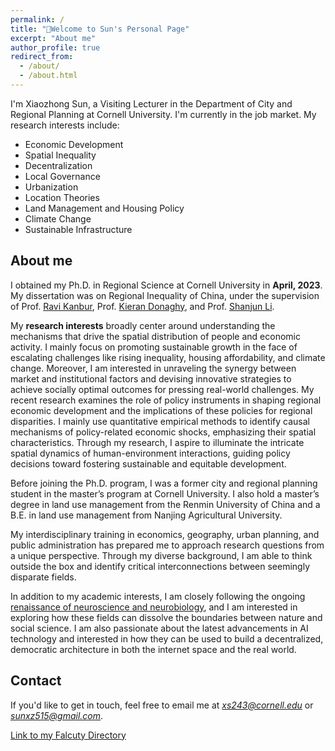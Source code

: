 ```yaml
---
permalink: /
title: "👋Welcome to Sun's Personal Page"
excerpt: "About me"
author_profile: true
redirect_from: 
  - /about/
  - /about.html
---
```


I'm Xiaozhong Sun, a Visiting Lecturer in the Department of City and Regional Planning at Cornell University. I'm currently in the job market. My research interests include:

- Economic Development 
- Spatial Inequality
- Decentralization 
- Local Governance 
- Urbanization
- Location Theories
- Land Management and Housing Policy
- Climate Change
- Sustainable Infrastructure 

## About me

I obtained my Ph.D. in Regional Science at Cornell University in **April, 2023**. My dissertation was on Regional Inequality of China, under the supervision of Prof. [Ravi Kanbur](https://www.kanbur.dyson.cornell.edu/), Prof. [Kieran Donaghy](https://aap.cornell.edu/people/kieran-donaghy), and Prof. [Shanjun Li](http://li.dyson.cornell.edu/). 

My **research interests** broadly center around understanding the mechanisms that drive the spatial distribution of people and economic activity. I mainly focus on promoting sustainable growth in the face of escalating challenges like rising inequality, housing affordability, and climate change. Moreover, I am interested in unraveling the synergy between market and institutional factors and devising innovative strategies to achieve socially optimal outcomes for pressing real-world challenges. My recent research examines the role of policy instruments in shaping regional economic development and the implications of these policies for regional disparities. I mainly use quantitative empirical methods to identify causal mechanisms of policy-related economic shocks, emphasizing their spatial characteristics. Through my research, I aspire to illuminate the intricate spatial dynamics of human-environment interactions, guiding policy decisions toward fostering sustainable and equitable development.

Before joining the Ph.D. program, I was a former city and regional planning student in the master’s program at Cornell University. I also hold a master’s degree in land use management from the Renmin University of China and a B.E. in land use management from Nanjing Agricultural University.

My interdisciplinary training in economics, geography, urban planning, and public administration has prepared me to approach research questions from a unique perspective. Through my diverse background, I am able to think outside the box and identify critical interconnections between seemingly disparate fields.

In addition to my academic interests, I am closely following the ongoing [renaissance of neuroscience and neurobiology](https://www.economist.com/technology-quarterly/2022/09/21/after-fallow-decades-neuroscience-is-undergoing-a-renaissance), and I am interested in exploring how these fields can dissolve the boundaries between nature and social science. I am also passionate about the latest advancements in AI technology and interested in how they can be used to build a decentralized, democratic architecture in both the internet space and the real world.


## Contact

If you'd like to get in touch, feel free to email me at *xs243@cornell.edu* or *sunxz515@gmail.com*.

[Link to my Falcuty Directory](https://aap.cornell.edu/people/xiaozhong-sun)
